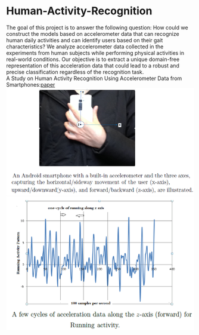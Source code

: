 # Human-Activity-Recognition
The goal of this project is to answer the following question: How could we construct the models based on accelerometer data that can recognize human daily activities and can identify users based on their gait characteristics? We analyze accelerometer data collected in the experiments from human subjects while performing physical activities in real-world conditions. Our objective is to extract a unique domain-free representation of this acceleration data that could lead to a robust and precise classification regardless of the recognition task.</br>
A Study on Human Activity Recognition Using Accelerometer Data from Smartphones:[paper](https://www.sciencedirect.com/science/article/pii/S1877050914008643)
![Accelorometer_Smartphone](images/c2.png)</br>
![Accelorometer_data](images/c1.png)
